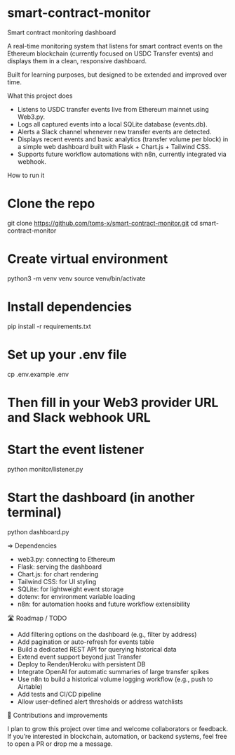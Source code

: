 # smart-contract-monitor

Smart contract monitoring dashboard

A real-time monitoring system that listens for smart contract events on the Ethereum blockchain (currently focused on USDC Transfer events) and displays them in a clean, responsive dashboard.

Built for learning purposes, but designed to be extended and improved over time.

What this project does
- Listens to USDC transfer events live from Ethereum mainnet using Web3.py.
- Logs all captured events into a local SQLite database (events.db).
- Alerts a Slack channel whenever new transfer events are detected.
- Displays recent events and basic analytics (transfer volume per block) in a simple web dashboard built with Flask + Chart.js + Tailwind CSS.
- Supports future workflow automations with n8n, currently integrated via webhook.


How to run it
# Clone the repo
git clone https://github.com/toms-x/smart-contract-monitor.git
cd smart-contract-monitor

# Create virtual environment
python3 -m venv venv
source venv/bin/activate

# Install dependencies
pip install -r requirements.txt

# Set up your .env file
cp .env.example .env
# Then fill in your Web3 provider URL and Slack webhook URL

# Start the event listener
python monitor/listener.py

# Start the dashboard (in another terminal)
python dashboard.py

=> Dependencies
- web3.py: connecting to Ethereum
- Flask: serving the dashboard
- Chart.js: for chart rendering
- Tailwind CSS: for UI styling
- SQLite: for lightweight event storage
- dotenv: for environment variable loading
- n8n: for automation hooks and future workflow extensibility

🛣️ Roadmap / TODO
- Add filtering options on the dashboard (e.g., filter by address)
- Add pagination or auto-refresh for events table
- Build a dedicated REST API for querying historical data
- Extend event support beyond just Transfer
- Deploy to Render/Heroku with persistent DB
- Integrate OpenAI for automatic summaries of large transfer spikes
- Use n8n to build a historical volume logging workflow (e.g., push to Airtable)
- Add tests and CI/CD pipeline
- Allow user-defined alert thresholds or address watchlists


🤝 Contributions and improvements

I plan to grow this project over time and welcome collaborators or feedback. If you’re interested in blockchain, automation, or backend systems, feel free to open a PR or drop me a message.
